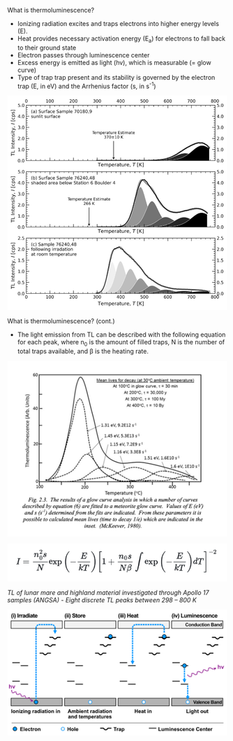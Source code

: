 



What is thermoluminescence?



* Ionizing radiation excites and traps electrons into higher energy levels (E).
* Heat provides necessary activation energy (E<sub>a</sub>) for electrons to fall back to their ground state
* Electron passes through luminescence center
* Excess energy is emitted as light (hv), which is measurable (= glow curve)
* Type of trap trap present and its stability is governed by the electron trap (E, in eV) and the Arrhenius factor (s, in s<sup>-1</sup>)






![alt_text](assets/image1.png "image_tooltip")


What is thermoluminescence? (cont.)



* The light emission from TL can be described with the following equation for each peak, where n<sub>0</sub> is the amount of filled traps, N is the number of total traps available, and β is the heating rate.






![alt_text](assets/image2.png "image_tooltip")







![alt_text](assets/image3.png "image_tooltip")


_TL of lunar mare and highland material investigated through Apollo 17 samples (ANGSA) - Eight discrete TL peaks between 298 – 800 K_






![alt_text](assets/image4.png "image_tooltip")











